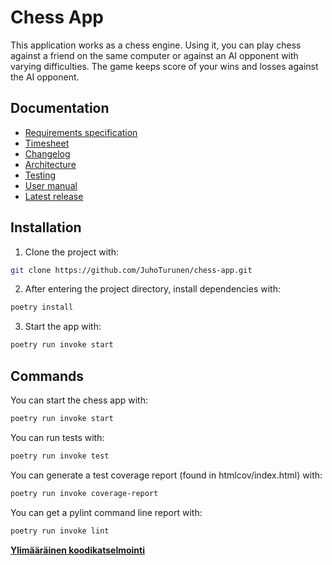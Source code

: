 # Chess App

This application works as a chess engine. Using it, you can play chess against a friend on the same computer or against an AI opponent with varying difficulties. The game keeps score of your wins and losses against the AI opponent.

## Documentation
- [Requirements specification](https://github.com/JuhoTurunen/ot-harjoitustyo/blob/main/documentation/requirements_specification.md)
- [Timesheet](https://github.com/JuhoTurunen/ot-harjoitustyo/blob/main/documentation/timesheet.md)
- [Changelog](https://github.com/JuhoTurunen/ot-harjoitustyo/blob/main/documentation/changelog.md)
- [Architecture](https://github.com/JuhoTurunen/ot-harjoitustyo/blob/main/documentation/architecture.md)
- [Testing](https://github.com/JuhoTurunen/ot-harjoitustyo/blob/main/documentation/testing.md)
- [User manual](https://github.com/JuhoTurunen/ot-harjoitustyo/blob/main/documentation/user_manual.md)
- [Latest release](https://github.com/JuhoTurunen/chess-app/releases/tag/week7)


## Installation

1. Clone the project with:

```bash
git clone https://github.com/JuhoTurunen/chess-app.git
```

2. After entering the project directory, install dependencies with:
   
```bash
poetry install
```

3. Start the app with:

```bash
poetry run invoke start
```

## Commands

You can start the chess app with:

```bash
poetry run invoke start
```

You can run tests with:

```bash
poetry run invoke test
```

You can generate a test coverage report (found in htmlcov/index.html) with:

```bash
poetry run invoke coverage-report
```

You can get a pylint command line report with:

```bash
poetry run invoke lint
```

[**Ylimääräinen koodikatselmointi**](https://github.com/imsyc75/ot-harjoitustyo/issues/1)
